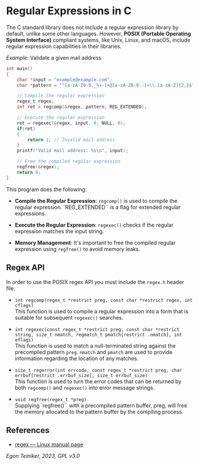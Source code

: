# Regular Expressions in C 

The C standard library does not include a regular expression library by default, 
unlike some other languages. 
However, **POSIX (Portable Operating System Interface)** compliant systems, like Unix, 
Linux, and macOS, include regular expression capabilities in their libraries.

_Example_: Validate a given mail address
```C
int main() 
{
    char *input = "example@example.com";
    char *pattern = "^[a-zA-Z0-9._%+-]+@[a-zA-Z0-9.-]+\\.[a-zA-Z]{2,}$";

    // Compile the regular expression
    regex_t regex;
    int ret = regcomp(&regex, pattern, REG_EXTENDED);

    // Execute the regular expression
    ret = regexec(&regex, input, 0, NULL, 0);
    if(ret) 
    {
        return 1; // Invalid mail address
    }     
    printf("Valid mail address: %s\n", input);

    // Free the compiled regular expression
    regfree(&regex);
    return 0;
}
``` 

This program does the following:

* **Compile the Regular Expression**: `regcomp()` is used to compile the regular expression. 
    `REG_EXTENDED`` is a flag for extended regular expressions.

* **Execute the Regular Expression**: `regexec()` checks if the regular expression matches 
    the input string.

* **Memory Management**: It's important to free the compiled regular expression using 
    `regfree()` to avoid memory leaks.

## Regex API

In order to use the POSIX regex API you must include the `regex.h` header file.

* `int regcomp(regex_t *restrict preg, const char *restrict regex, int cflags)`\
    This function is used to compile a regular expression into a form
    that is suitable for subsequent `regexec()` searches.

* `int regexec(const regex_t *restrict preg, const char *restrict string,
                   size_t nmatch, regmatch_t pmatch[restrict .nmatch],
                   int eflags)`\
    This function is used to match a null-terminated string against the
    precompiled pattern `preg`.  `nmatch` and `pmatch` are used to
    provide information regarding the location of any matches.

* `size_t regerror(int errcode, const regex_t *restrict preg,
                   char errbuf[restrict .errbuf_size], size_t errbuf_size)`\
    This function is used to turn the error codes that can be returned
    by both `regcomp()` and `regexec()` into error message strings.

* `void regfree(regex_t *preg)`\
    Supplying `regfree()`` with a precompiled pattern buffer, preg, will
       free the memory allocated to the pattern buffer by the compiling
       process.

## References

* [regex — Linux manual page](https://man7.org/linux/man-pages/man3/regex.3.html)

*Egon Teiniker, 2023, GPL v3.0* 